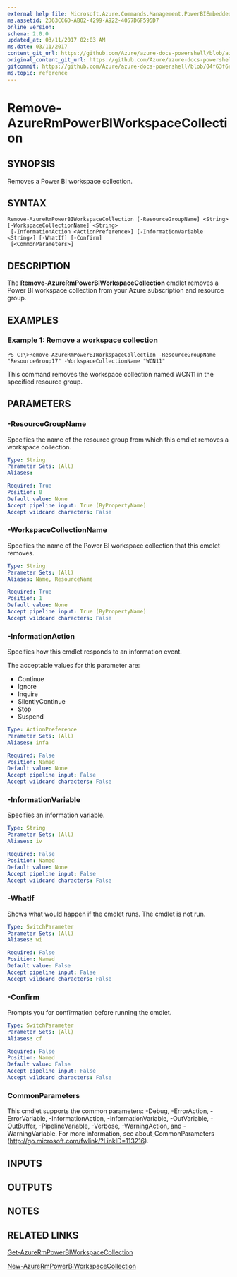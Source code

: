 ```yaml
---
external help file: Microsoft.Azure.Commands.Management.PowerBIEmbedded.dll-Help.xml
ms.assetid: 2D63CC6D-AB02-4299-A922-4057D6F595D7
online version:
schema: 2.0.0
updated_at: 03/11/2017 02:03 AM
ms.date: 03/11/2017
content_git_url: https://github.com/Azure/azure-docs-powershell/blob/azurestack/azureps-cmdlets-docs/ResourceManager/AzureRM.PowerBIEmbedded/v2.7.0/Remove-AzureRmPowerBIWorkspaceCollection.md
original_content_git_url: https://github.com/Azure/azure-docs-powershell/blob/azurestack/azureps-cmdlets-docs/ResourceManager/AzureRM.PowerBIEmbedded/v2.7.0/Remove-AzureRmPowerBIWorkspaceCollection.md
gitcommit: https://github.com/Azure/azure-docs-powershell/blob/04f63f6e685743ace2c57eb157574e34e8610b1c
ms.topic: reference
---
```


# Remove-AzureRmPowerBIWorkspaceCollection

## SYNOPSIS
Removes a Power BI workspace collection.

## SYNTAX

```
Remove-AzureRmPowerBIWorkspaceCollection [-ResourceGroupName] <String> [-WorkspaceCollectionName] <String>
 [-InformationAction <ActionPreference>] [-InformationVariable <String>] [-WhatIf] [-Confirm]
 [<CommonParameters>]
```

## DESCRIPTION
The **Remove-AzureRmPowerBIWorkspaceCollection** cmdlet removes a Power BI workspace collection from your Azure subscription and resource group.

## EXAMPLES

### Example 1: Remove a workspace collection
```
PS C:\>Remove-AzureRmPowerBIWorkspaceCollection -ResourceGroupName "ResourceGroup17" -WorkspaceCollectionName "WCN11"
```

This command removes the workspace collection named WCN11 in the specified resource group.

## PARAMETERS

### -ResourceGroupName
Specifies the name of the resource group from which this cmdlet removes a workspace collection.

```yaml
Type: String
Parameter Sets: (All)
Aliases: 

Required: True
Position: 0
Default value: None
Accept pipeline input: True (ByPropertyName)
Accept wildcard characters: False
```

### -WorkspaceCollectionName
Specifies the name of the Power BI workspace collection that this cmdlet removes.

```yaml
Type: String
Parameter Sets: (All)
Aliases: Name, ResourceName

Required: True
Position: 1
Default value: None
Accept pipeline input: True (ByPropertyName)
Accept wildcard characters: False
```

### -InformationAction
Specifies how this cmdlet responds to an information event.

The acceptable values for this parameter are:

- Continue
- Ignore
- Inquire
- SilentlyContinue
- Stop
- Suspend

```yaml
Type: ActionPreference
Parameter Sets: (All)
Aliases: infa

Required: False
Position: Named
Default value: None
Accept pipeline input: False
Accept wildcard characters: False
```

### -InformationVariable
Specifies an information variable.

```yaml
Type: String
Parameter Sets: (All)
Aliases: iv

Required: False
Position: Named
Default value: None
Accept pipeline input: False
Accept wildcard characters: False
```

### -WhatIf
Shows what would happen if the cmdlet runs.
The cmdlet is not run.

```yaml
Type: SwitchParameter
Parameter Sets: (All)
Aliases: wi

Required: False
Position: Named
Default value: False
Accept pipeline input: False
Accept wildcard characters: False
```

### -Confirm
Prompts you for confirmation before running the cmdlet.

```yaml
Type: SwitchParameter
Parameter Sets: (All)
Aliases: cf

Required: False
Position: Named
Default value: False
Accept pipeline input: False
Accept wildcard characters: False
```

### CommonParameters
This cmdlet supports the common parameters: -Debug, -ErrorAction, -ErrorVariable, -InformationAction, -InformationVariable, -OutVariable, -OutBuffer, -PipelineVariable, -Verbose, -WarningAction, and -WarningVariable. For more information, see about_CommonParameters (http://go.microsoft.com/fwlink/?LinkID=113216).

## INPUTS

## OUTPUTS

## NOTES

## RELATED LINKS

[Get-AzureRmPowerBIWorkspaceCollection](./Get-AzureRmPowerBIWorkspaceCollection.md)

[New-AzureRmPowerBIWorkspaceCollection](./New-AzureRmPowerBIWorkspaceCollection.md)


